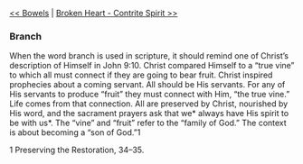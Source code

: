 [<< Bowels](Bowels.md)  |  [Broken Heart - Contrite Spirit >>](Broken%20Heart%20-%20Contrite%20Spirit.md)

### Branch
When the word branch is used in scripture, it should remind one of Christ’s description of Himself in John 9:10. Christ compared Himself to a “true vine” to which all must connect if they are going to bear fruit. Christ inspired prophecies about a coming servant. All should be His servants. For any of His servants to produce “fruit” they must connect with Him, “the true vine.” Life comes from that connection. All are preserved by Christ, nourished by His word, and the sacrament prayers ask that we* always have His spirit to be with us*. The “vine” and “fruit” refer to the “family of God.” The context is about becoming a “son of God.”1



1 Preserving the Restoration, 34–35.